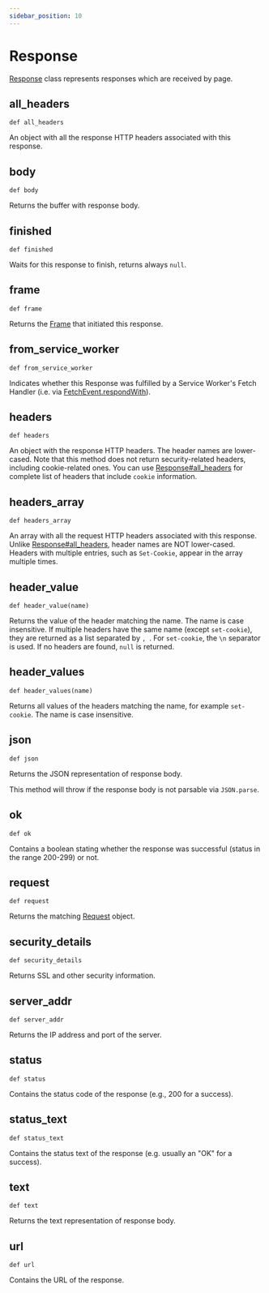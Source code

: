 ```yaml
---
sidebar_position: 10
---
```


# Response


[Response](./response) class represents responses which are received by page.

## all_headers

```
def all_headers
```


An object with all the response HTTP headers associated with this response.

## body

```
def body
```


Returns the buffer with response body.

## finished

```
def finished
```


Waits for this response to finish, returns always `null`.

## frame

```
def frame
```


Returns the [Frame](./frame) that initiated this response.

## from_service_worker

```
def from_service_worker
```


Indicates whether this Response was fulfilled by a Service Worker's Fetch Handler (i.e. via [FetchEvent.respondWith](https://developer.mozilla.org/en-US/docs/Web/API/FetchEvent/respondWith)).

## headers

```
def headers
```


An object with the response HTTP headers. The header names are lower-cased.
Note that this method does not return security-related headers, including cookie-related ones.
You can use [Response#all_headers](./response#all_headers) for complete list of headers that include `cookie` information.

## headers_array

```
def headers_array
```


An array with all the request HTTP headers associated with this response. Unlike [Response#all_headers](./response#all_headers), header names are NOT lower-cased.
Headers with multiple entries, such as `Set-Cookie`, appear in the array multiple times.

## header_value

```
def header_value(name)
```


Returns the value of the header matching the name. The name is case insensitive. If multiple headers have
the same name (except `set-cookie`), they are returned as a list separated by `, `. For `set-cookie`, the `\n` separator is used. If no headers are found, `null` is returned.

## header_values

```
def header_values(name)
```


Returns all values of the headers matching the name, for example `set-cookie`. The name is case insensitive.

## json

```
def json
```


Returns the JSON representation of response body.

This method will throw if the response body is not parsable via `JSON.parse`.

## ok

```
def ok
```


Contains a boolean stating whether the response was successful (status in the range 200-299) or not.

## request

```
def request
```


Returns the matching [Request](./request) object.

## security_details

```
def security_details
```


Returns SSL and other security information.

## server_addr

```
def server_addr
```


Returns the IP address and port of the server.

## status

```
def status
```


Contains the status code of the response (e.g., 200 for a success).

## status_text

```
def status_text
```


Contains the status text of the response (e.g. usually an "OK" for a success).

## text

```
def text
```


Returns the text representation of response body.

## url

```
def url
```


Contains the URL of the response.
